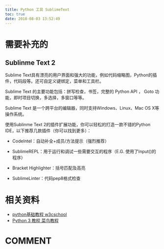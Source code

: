 ```yaml
---
title: Python 工具 SublimeText
toc: true
date: 2018-08-03 13:52:49
---
```


# 需要补充的



## Sublinme Text 2


Sublime Text具有漂亮的用户界面和强大的功能，例如代码缩略图，Python的插件，代码段等。还可自定义键绑定，菜单和工具栏。

Sublime Text 的主要功能包括：拼写检查，书签，完整的 Python API ， Goto 功能，即时项目切换，多选择，多窗口等等。

Sublime Text 是一个跨平台的编辑器，同时支持Windows、Linux、Mac OS X等操作系统。


使用Sublinme Text 2的插件扩展功能，你可以轻松的打造一款不错的Python IDE，以下推荐几款插件（你可以找到更多）：




  * CodeIntel：自动补全+成员/方法提示（强烈推荐）


  * SublimeREPL：用于运行和调试一些需要交互的程序（E.G. 使用了Input()的程序）


  * Bracket Highlighter：括号匹配及高亮


  * SublimeLinter：代码pep8格式检查






  # 相关资料

  - [python基础教程 w3cschool](https://www.w3cschool.cn/python/)
  - [Python 3 教程 菜鸟教程](http://www.runoob.com/python3/python3-tutorial.html)

# COMMENT
